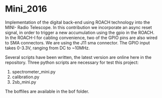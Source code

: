 # Mini_2016
Implementation of the digital back-end using ROACH technology into the MINI- Radio Telescope. In this contribution we incorporate an async reset signal, in order to trigger a new accumulation using the gpio in the ROACH. 
In the ROACH-I for cabling convenience, two of the GPIO pins are also wired to SMA connectors. We are using the J11 sma connector. The GPIO input takes 0-3.3V, ranging from DC to ~10MHz.

Several scripts have been written, the latest version are online here in the repository. Three python scripts are necessary for test this project:

1) spectrometer_mini.py 
2) calibration.py
3) 2sb_mini.py 

The boffiles are available in the bof folder.
